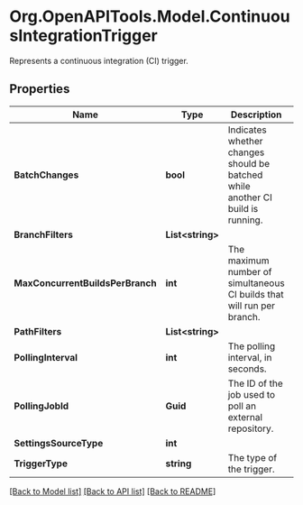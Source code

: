 # Org.OpenAPITools.Model.ContinuousIntegrationTrigger
Represents a continuous integration (CI) trigger.

## Properties

Name | Type | Description | Notes
------------ | ------------- | ------------- | -------------
**BatchChanges** | **bool** | Indicates whether changes should be batched while another CI build is running. | [optional] 
**BranchFilters** | **List&lt;string&gt;** |  | [optional] 
**MaxConcurrentBuildsPerBranch** | **int** | The maximum number of simultaneous CI builds that will run per branch. | [optional] 
**PathFilters** | **List&lt;string&gt;** |  | [optional] 
**PollingInterval** | **int** | The polling interval, in seconds. | [optional] 
**PollingJobId** | **Guid** | The ID of the job used to poll an external repository. | [optional] 
**SettingsSourceType** | **int** |  | [optional] 
**TriggerType** | **string** | The type of the trigger. | [optional] 

[[Back to Model list]](../README.md#documentation-for-models) [[Back to API list]](../README.md#documentation-for-api-endpoints) [[Back to README]](../README.md)

